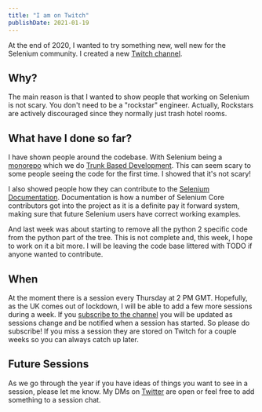 ```yaml
---
title: "I am on Twitch"
publishDate: 2021-01-19
---
```


At the end of 2020, I wanted to try something new, well new for the Selenium community. I created a new [Twitch channel](https://twitch.tv/automatedtester).

## Why?

The main reason is that I wanted to show people that working on Selenium is not scary. You don't need to be a "rockstar" engineer. Actually, Rockstars are actively discouraged since they normally just trash hotel rooms.

## What have I done so far?

I have shown people around the codebase. With Selenium being a [monorepo](https://trunkbaseddevelopment.com/monorepos/) which we do [Trunk Based Development](https://trunkbaseddevelopment.com/). This can seem scary to some people seeing the code for the first time. I showed that it's not scary!

I also showed people how they can contribute to the [Selenium Documentation](https://github.com/seleniumhq/seleniumhq.github.io). Documentation is how a number of Selenium Core contributors got into the project as it is a definite pay it forward system, making sure that future Selenium users
have correct working examples.

And last week was about starting to remove all the python 2 specific code from the python part of the tree. This is not complete and, this week, I hope to work on it a bit more. I will be leaving the code base littered with TODO if anyone wanted to contribute.

## When

At the moment there is a session every Thursday at 2 PM GMT. Hopefully, as the UK comes out of lockdown, I will be able to add a few more sessions during a week. If you [subscribe to the channel](https://www.twitch.tv/automatedtester/) you will be updated as sessions change and be notified when a session has started. So please do subscribe! If you miss a session they are stored on Twitch for a couple weeks so you can always catch up later.

## Future Sessions

As we go through the year if you have ideas of things you want to see in a session, please let me know. My DMs on [Twitter](https://twitter.com/automatedtester) are open or feel free to add something to a session chat.
